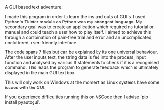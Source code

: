 A GUI based text adventure.

I made this program in order to learn the ins and outs of GUI's. I used Python's Tkinter module as Python was my strongest language. My secondary goal was to create an application which required no tutorial or manual and could teach a user how to play itself. I aimed to achieve this through a combination of pain-free trial and error and an uncomplicated, uncluttered, user-friendly interface.

The code spans 7 files but can be explained by its one universal behaviour. After the user inputs text, the string data is fed into the process_input function and analysed by various If statements to check if it is a recognised command. This leads the program to generate feedback which is ultimately displayed in the main GUI text box.

This will only work on Windows at the moment as Linux systems have some issues with the GUI.

If you experience difficulties running this on VSCode then I advise 'pip install pyautogui'.
